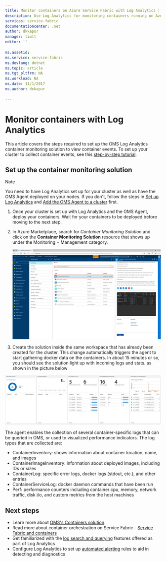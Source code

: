 ```yaml
---
title: Monitor containers on Azure Service Fabric with Log Analytics | Microsoft Docs
description: Use Log Analytics for monitoring containers running on Azure Service Fabric clusters.
services: service-fabric
documentationcenter: .net
author: dkkapur
manager: timlt
editor: ''

ms.assetid:
ms.service: service-fabric
ms.devlang: dotnet
ms.topic: article
ms.tgt_pltfrm: NA
ms.workload: NA
ms.date: 11/1/2017
ms.author: dekapur

---
```


# Monitor containers with Log Analytics
 
This article covers the steps required to set up the OMS Log Analytics container monitoring solution to view container events. To set up your cluster to collect container events, see this [step-by-step tutorial](service-fabric-tutorial-monitoring-wincontainers.md).

## Set up the container monitoring solution

> [!NOTE]
> You need to have Log Analytics set up for your cluster as well as have the OMS Agent deployed on your nodes. If you don't, follow the steps in [Set up Log Analytics](service-fabric-diagnostics-oms-setup.md) and [Add the OMS Agent to a cluster](service-fabric-diagnostics-oms-agent.md) first.

1. Once your cluster is set up with Log Analytics and the OMS Agent, deploy your containers. Wait for your containers to be deployed before moving to the next step.

2. In Azure Marketplace, search for *Container Monitoring Solution* and click on the **Container Monitoring Solution** resource that shows up under the Monitoring + Management category.

    ![Adding Containers solution](./media/service-fabric-diagnostics-event-analysis-oms/containers-solution.png)

3. Create the solution inside the same workspace that has already been created for the cluster. This change automatically triggers the agent to start gathering docker data on the containers. In about 15 minutes or so, you should see the solution light up with incoming logs and stats. as shown in the picture below

![Basic OMS Dashboard](./media/service-fabric-diagnostics-event-analysis-oms/oms-containers-dashboard.png)

The agent enables the collection of several container-specific logs that can be queried in OMS, or used to visualized performance indicators. The log types that are collected are:

* ContainerInventory: shows information about container location, name, and images
* ContainerImageInventory: information about deployed images, including IDs or sizes
* ContainerLog: specific error logs, docker logs (stdout, etc.), and other entries
* ContainerServiceLog: docker daemon commands that have been run
* Perf: performance counters including container cpu, memory, network traffic, disk i/o, and custom metrics from the host machines



## Next steps
* Learn more about [OMS's Containers solution](../log-analytics/log-analytics-containers.md).
* Read more about container orchestration on Service Fabric - [Service Fabric and containers](service-fabric-containers-overview.md)
* Get familiarized with the [log search and querying](../log-analytics/log-analytics-log-searches.md) features offered as part of Log Analytics
* Configure Log Analytics to set up [automated alerting](../log-analytics/log-analytics-alerts.md) rules to aid in detecting and diagnostics